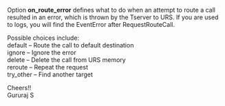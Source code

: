 
Option **on\_route\_error** defines what to do when an attempt to route a call resulted in an error, which is thrown by the Tserver to URS. If you are used to logs, you will find the EventError after RequestRouteCall. 

Possible choices include:  
default – Route the call to default destination  
ignore – Ignore the error  
delete – Delete the call from URS memory  
reroute – Repeat the request  
try_other – Find another target

Cheers!!  
Gururaj S